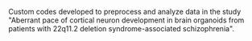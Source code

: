 Custom codes developed to preprocess and analyze data in the study "Aberrant pace of cortical neuron development in brain organoids from patients with 22q11.2 deletion syndrome-associated schizophrenia".
